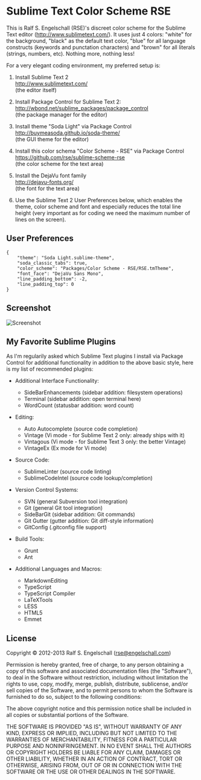 Sublime Text Color Scheme RSE
=============================

This is Ralf S. Engelschall (RSE)'s discreet color scheme for the
Sublime Text editor (http://www.sublimetext.com/). It uses just 4
colors: "white" for the background, "black" as the default text color,
"blue" for all language constructs (keywords and punctation characters)
and "brown" for all literals (strings, numbers, etc). Nothing more,
nothing less! 

For a very elegant coding environment, my preferred setup is:

1. Install Sublime Text 2<br/>
   http://www.sublimetext.com/<br/>
   (the editor itself)

2. Install Package Control for Sublime Text 2:<br/>
   http://wbond.net/sublime_packages/package_control <br/>
   (the package manager for the editor)

3. Install theme "Soda Light" via Package Control<br/>
   http://buymeasoda.github.io/soda-theme/ <br/>
   (the GUI theme for the editor)

4. Install this color schema "Color Scheme - RSE" via Package Control<br/>
   https://github.com/rse/sublime-scheme-rse<br/>
   (the color scheme for the text area)

5. Install the DejaVu font family<br/>
   http://dejavu-fonts.org/<br/>
   (the font for the text area)

6. Use the Sublime Text 2 User Preferences below, which enables the
   theme, color scheme and font and especially reduces the total line
   height (very important as for coding we need the maximum number of
   lines on the screen).

User Preferences
----------------

    {
        "theme": "Soda Light.sublime-theme",
        "soda_classic_tabs": true,
        "color_scheme": "Packages/Color Scheme - RSE/RSE.tmTheme",
        "font_face": "DejaVu Sans Mono",
        "line_padding_bottom": -2,
        "line_padding_top": 0
    }

Screenshot
----------

![Screenshot](screenshot.png "Sublime Text 2 with Color Scheme RSE and theme Soda Light")

My Favorite Sublime Plugins
---------------------------

As I'm regularily asked which Sublime Text plugins I install via Package
Control for additional functionality in addition to the above basic
style, here is my list of recommended plugins:

- Additional Interface Functionality:
  - SideBarEnhancements (sidebar addition: filesystem operations)
  - Terminal (sidebar addition: open terminal here)
  - WordCount (statusbar addition: word count)

- Editing:
  - Auto Autocomplete (source code completion)
  - Vintage (Vi mode - for Sublime Text 2 only: already ships with it)
  - Vintagous (Vi mode - for Sublime Text 3 only: the better Vintage)
  - VintageEx (Ex mode for Vi mode)

- Source Code:
  - SublimeLinter (source code linting)
  - SublimeCodeIntel (source code lookup/completion)

- Version Control Systems:
  - SVN (general Subversion tool integration)
  - Git (general Git tool integration)
  - SideBarGit (sidebar addition: Git commands)
  - Git Gutter (gutter addition: Git diff-style information)
  - GitConfig (.gitconfig file support)

- Build Tools:
  - Grunt
  - Ant

- Additional Languages and Macros:
  - MarkdownEditing 
  - TypeScript
  - TypeScript Compiler
  - LaTeXTools
  - LESS
  - HTML5
  - Emmet

License
-------

Copyright &copy; 2012-2013 Ralf S. Engelschall (rse@engelschall.com)

Permission is hereby granted, free of charge, to any person obtaining
a copy of this software and associated documentation files (the
"Software"), to deal in the Software without restriction, including
without limitation the rights to use, copy, modify, merge, publish,
distribute, sublicense, and/or sell copies of the Software, and to
permit persons to whom the Software is furnished to do so, subject to
the following conditions:

The above copyright notice and this permission notice shall be included
in all copies or substantial portions of the Software.

THE SOFTWARE IS PROVIDED "AS IS", WITHOUT WARRANTY OF ANY KIND,
EXPRESS OR IMPLIED, INCLUDING BUT NOT LIMITED TO THE WARRANTIES OF
MERCHANTABILITY, FITNESS FOR A PARTICULAR PURPOSE AND NONINFRINGEMENT.
IN NO EVENT SHALL THE AUTHORS OR COPYRIGHT HOLDERS BE LIABLE FOR ANY
CLAIM, DAMAGES OR OTHER LIABILITY, WHETHER IN AN ACTION OF CONTRACT,
TORT OR OTHERWISE, ARISING FROM, OUT OF OR IN CONNECTION WITH THE
SOFTWARE OR THE USE OR OTHER DEALINGS IN THE SOFTWARE.

